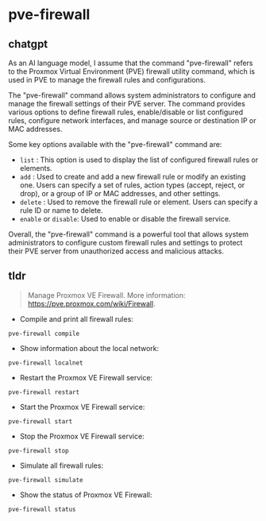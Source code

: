 # pve-firewall 
## chatgpt 
As an AI language model, I assume that the command "pve-firewall" refers to the Proxmox Virtual Environment (PVE) firewall utility command, which is used in PVE to manage the firewall rules and configurations. 

The "pve-firewall" command allows system administrators to configure and manage the firewall settings of their PVE server. The command provides various options to define firewall rules, enable/disable or list configured rules, configure network interfaces, and manage source or destination IP or MAC addresses.

Some key options available with the "pve-firewall" command are:

- `list` : This option is used to display the list of configured firewall rules or elements. 
- `add` : Used to create and add a new firewall rule or modify an existing one. Users can specify a set of rules, action types (accept, reject, or drop), or a group of IP or MAC addresses, and other settings. 
- `delete` : Used to remove the firewall rule or element. Users can specify a rule ID or name to delete. 
- `enable` or `disable`: Used to enable or disable the firewall service. 

Overall, the "pve-firewall" command is a powerful tool that allows system administrators to configure custom firewall rules and settings to protect their PVE server from unauthorized access and malicious attacks. 

## tldr 
 
> Manage Proxmox VE Firewall.
> More information: <https://pve.proxmox.com/wiki/Firewall>.

- Compile and print all firewall rules:

`pve-firewall compile`

- Show information about the local network:

`pve-firewall localnet`

- Restart the Proxmox VE Firewall service:

`pve-firewall restart`

- Start the Proxmox VE Firewall service:

`pve-firewall start`

- Stop the Proxmox VE Firewall service:

`pve-firewall stop`

- Simulate all firewall rules:

`pve-firewall simulate`

- Show the status of Proxmox VE Firewall:

`pve-firewall status`
